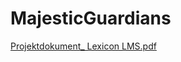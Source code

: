 # MajesticGuardians

[Projektdokument_ Lexicon LMS.pdf](https://github.com/user-attachments/files/15871981/Projektdokument_.Lexicon.LMS.pdf)
